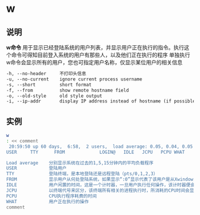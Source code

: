 # **w**

## 说明

**w命令** 用于显示已经登陆系统的用户列表，并显示用户正在执行的指令。执行这个命令可得知目前登入系统的用户有那些人，以及他们正在执行的程序
单独执行w命令会显示所有的用户，您也可指定用户名称，仅显示某位用户的相关信息

```markdown
-h, --no-header     不打印头信息
-u, --no-current    ignore current process username
-s, --short         short format
-f, --from          show remote hostname field
-o, --old-style     old style output
-i, --ip-addr       display IP address instead of hostname (if possible)

```

## 实例

```bash
w
: << comment
 20:59:50 up 60 days,  6:58,  2 users,  load average: 0.05, 0.04, 0.05
USER     TTY      FROM             LOGIN@   IDLE   JCPU   PCPU WHAT

Load average    分别显示系统在过去的1,5,15分钟内的平均负载程序
USER            登陆用户
TTY             登陆终端，是本地登陆还是远程登陆（pts/0,1,2,3）
FROM            显示用户从何处登陆系统，如果显示“:0”显示代表了该用户是从Xwindows下，打开文本模式窗口登陆的
IDLE            用户闲置的时间，这是一个计时器，一旦用户执行任何操作，该计时器便会被重置
JCPU            以终端代号来区分，该终端所有相关的进程执行时，所消耗的CPU时间会显示在这里
PCPU            CPU执行程序耗费的时间
WHAT            用户正在执行的操作
comment
```
